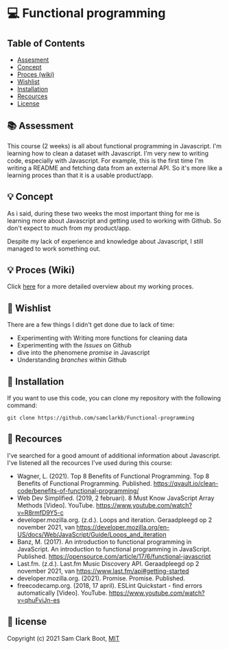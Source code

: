 # :computer: Functional programming

## Table of Contents
* [Assesment](https://github.com/samclarkb/Functional-programming#books-assessment)
* [Concept](https://github.com/samclarkb/Functional-programming#bulb-concept)
* [Proces (wiki)](https://github.com/samclarkb/Functional-programming#bulb-concept)
* [Wishlist](https://github.com/samclarkb/Functional-programming#memo-wishlist)
* [Installation](https://github.com/samclarkb/Functional-programming#wrench-installation)
* [Recources](https://github.com/samclarkb/Functional-programming#mag_right-recources)
* [License](https://github.com/samclarkb/Functional-programming#bookmark-license)

## :books: Assessment
This course (2 weeks) is all about functional programming in Javascript. I'm learning how to clean a dataset with Javascript. I'm very new to writing code, especially with Javascript. For example, this is the first time I'm writing a README and fetching data from an external API. So it's more like a learning proces than that it is a usable product/app.

## :bulb: Concept
As i said, during these two weeks the most important thing for me is learning more about Javascript and getting used to working with Github. So don't expect to much from my product/app.

Despite my lack of experience and knowledge about Javascript, I still managed to work something out.

## :bulb: Proces (Wiki)
Click [here](https://github.com/samclarkb/Functional-programming/wiki/Logboek-Functional-Programming) for a more detailed overview about my working proces. 

## :memo: Wishlist
There are a few things I didn't get done due to lack of time:
* Experimenting with Writing more functions for cleaning data 
* Experimenting with the _Issues_ on Github
* dive into the phenomene _promise_ in Javascript
* Understanding _branches_ within Github

## :wrench: Installation
If you want to use this code, you can clone my repository with the following command:

`git clone https://github.com/samclarkb/Functional-programming`


## :mag_right: Recources
I've searched for a good amount of additional information about Javascript. I've listened all the recources I've used during this course:
* Wagner, L. (2021). Top 8 Benefits of Functional Programming. Top 8 Benefits of Functional Programming. Published. https://qvault.io/clean-code/benefits-of-functional-programming/
* Web Dev Simplified. (2019, 2 februari). 8 Must Know JavaScript Array Methods [Video]. YouTube. https://www.youtube.com/watch?v=R8rmfD9Y5-c
* developer.mozilla.org. (z.d.). Loops and iteration. Geraadpleegd op 2 november 2021, van https://developer.mozilla.org/en-US/docs/Web/JavaScript/Guide/Loops_and_iteration
* Banz, M. (2017). An introduction to functional programming in JavaScript. An introduction to functional programming in JavaScript. Published. https://opensource.com/article/17/6/functional-javascript
* Last.fm. (z.d.). Last.fm Music Discovery API. Geraadpleegd op 2 november 2021, van https://www.last.fm/api#getting-started
* developer.mozilla.org. (2021). Promise. Promise. Published.
* freecodecamp.org. (2018, 17 april). ESLint Quickstart - find errors automatically [Video]. YouTube. https://www.youtube.com/watch?v=qhuFviJn-es

## :bookmark: license 
Copyright (c) 2021 Sam Clark Boot, [MIT](https://github.com/samclarkb/Functional-programming#bookmark-license)



